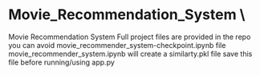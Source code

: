 # Movie_Recommendation_System \
Movie Recommendation System Full project files are provided in the repo you can avoid movie_recommender_system-checkpoint.ipynb file \
movie_recommender_system.ipynb will create a similarty.pkl file save this file before running/using app.py
